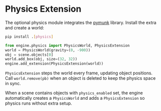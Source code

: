 # Physics Extension

The optional physics module integrates the [pymunk](https://www.pymunk.org/) library.
Install the extra and create a world:

```bash
pip install .[physics]
```

```python
from engine.physics import PhysicsWorld, PhysicsExtension
world = PhysicsWorld(gravity=(0, -900))
obj = scene.objects[0]
world.add_box(obj, size=(32, 32))
engine.add_extension(PhysicsExtension(world))
```

`PhysicsExtension` steps the world every frame, updating object positions.
Call `world.remove(pb)` when an object is deleted to keep the physics
space in sync.

When a scene contains objects with ``physics_enabled`` set, the engine
automatically creates a ``PhysicsWorld`` and adds a ``PhysicsExtension`` so
physics runs without extra setup.
